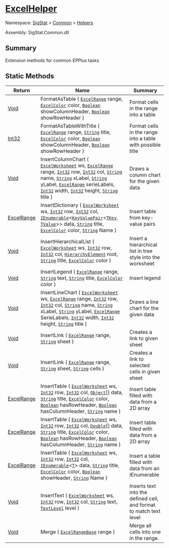 # [ExcelHelper](./ExcelHelper.md)

Namespace: [SigStat]() > [Common](./../README.md) > [Helpers](./README.md)

Assembly: SigStat.Common.dll

## Summary
Extension methods for common EPPlus tasks

## Static Methods

| Return | Name | Summary | 
| --- | --- | --- | 
| [Void](https://docs.microsoft.com/en-us/dotnet/api/system.void) | FormatAsTable ( [`ExcelRange`](./ExcelHelper.md) range, [`ExcelColor`](./Excel/ExcelColor.md) color, [`Boolean`](https://docs.microsoft.com/en-us/dotnet/api/System.Boolean) showColumnHeader, [`Boolean`](https://docs.microsoft.com/en-us/dotnet/api/System.Boolean) showRowHeader ) | Format cells in the range into a table | 
| [Int32](https://docs.microsoft.com/en-us/dotnet/api/System.Int32) | FormatAsTableWithTitle ( [`ExcelRange`](./ExcelHelper.md) range, [`String`](https://docs.microsoft.com/en-us/dotnet/api/System.String) title, [`ExcelColor`](./Excel/ExcelColor.md) color, [`Boolean`](https://docs.microsoft.com/en-us/dotnet/api/System.Boolean) showColumnHeader, [`Boolean`](https://docs.microsoft.com/en-us/dotnet/api/System.Boolean) showRowHeader ) | Format cells in the range into a table with possible title | 
| [Void](https://docs.microsoft.com/en-us/dotnet/api/system.void) | InsertColumnChart ( [`ExcelWorksheet`](./ExcelHelper.md) ws, [`ExcelRange`](./ExcelHelper.md) range, [`Int32`](https://docs.microsoft.com/en-us/dotnet/api/System.Int32) row, [`Int32`](https://docs.microsoft.com/en-us/dotnet/api/System.Int32) col, [`String`](https://docs.microsoft.com/en-us/dotnet/api/System.String) name, [`String`](https://docs.microsoft.com/en-us/dotnet/api/System.String) xLabel, [`String`](https://docs.microsoft.com/en-us/dotnet/api/System.String) yLabel, [`ExcelRange`](./ExcelHelper.md) serieLabels, [`Int32`](https://docs.microsoft.com/en-us/dotnet/api/System.Int32) width, [`Int32`](https://docs.microsoft.com/en-us/dotnet/api/System.Int32) height, [`String`](https://docs.microsoft.com/en-us/dotnet/api/System.String) title ) | Draws a column chart for the given data | 
| [ExcelRange](./ExcelHelper.md) | InsertDictionary ( [`ExcelWorksheet`](./ExcelHelper.md) ws, [`Int32`](https://docs.microsoft.com/en-us/dotnet/api/System.Int32) row, [`Int32`](https://docs.microsoft.com/en-us/dotnet/api/System.Int32) col, [`IEnumerable`](./ExcelHelper.md)\<[`KeyValuePair`](./ExcelHelper.md)\<[`TKey`](./ExcelHelper.md), [`TValue`](./ExcelHelper.md)>> data, [`String`](https://docs.microsoft.com/en-us/dotnet/api/System.String) title, [`ExcelColor`](./Excel/ExcelColor.md) color, [`String`](https://docs.microsoft.com/en-us/dotnet/api/System.String) Name ) | Insert table from key-value pairs | 
| [Void](https://docs.microsoft.com/en-us/dotnet/api/system.void) | InsertHierarchicalList ( [`ExcelWorksheet`](./ExcelHelper.md) ws, [`Int32`](https://docs.microsoft.com/en-us/dotnet/api/System.Int32) row, [`Int32`](https://docs.microsoft.com/en-us/dotnet/api/System.Int32) col, [`HierarchyElement`](./HierarchyElement.md) root, [`String`](https://docs.microsoft.com/en-us/dotnet/api/System.String) title, [`ExcelColor`](./Excel/ExcelColor.md) color ) | Insert a hierarchical list in tree style into the worksheet | 
| [Void](https://docs.microsoft.com/en-us/dotnet/api/system.void) | InsertLegend ( [`ExcelRange`](./ExcelHelper.md) range, [`String`](https://docs.microsoft.com/en-us/dotnet/api/System.String) text, [`String`](https://docs.microsoft.com/en-us/dotnet/api/System.String) title, [`ExcelColor`](./Excel/ExcelColor.md) color ) | Insert legend | 
| [Void](https://docs.microsoft.com/en-us/dotnet/api/system.void) | InsertLineChart ( [`ExcelWorksheet`](./ExcelHelper.md) ws, [`ExcelRange`](./ExcelHelper.md) range, [`Int32`](https://docs.microsoft.com/en-us/dotnet/api/System.Int32) row, [`Int32`](https://docs.microsoft.com/en-us/dotnet/api/System.Int32) col, [`String`](https://docs.microsoft.com/en-us/dotnet/api/System.String) name, [`String`](https://docs.microsoft.com/en-us/dotnet/api/System.String) xLabel, [`String`](https://docs.microsoft.com/en-us/dotnet/api/System.String) yLabel, [`ExcelRange`](./ExcelHelper.md) SerieLabels, [`Int32`](https://docs.microsoft.com/en-us/dotnet/api/System.Int32) width, [`Int32`](https://docs.microsoft.com/en-us/dotnet/api/System.Int32) height, [`String`](https://docs.microsoft.com/en-us/dotnet/api/System.String) title ) | Draws a line chart for the given data | 
| [Void](https://docs.microsoft.com/en-us/dotnet/api/system.void) | InsertLink ( [`ExcelRange`](./ExcelHelper.md) range, [`String`](https://docs.microsoft.com/en-us/dotnet/api/System.String) sheet ) | Creates a link to given sheet | 
| [Void](https://docs.microsoft.com/en-us/dotnet/api/system.void) | InsertLink ( [`ExcelRange`](./ExcelHelper.md) range, [`String`](https://docs.microsoft.com/en-us/dotnet/api/System.String) sheet, [`String`](https://docs.microsoft.com/en-us/dotnet/api/System.String) cells ) | Creates a link to selected cells in given sheet | 
| [ExcelRange](./ExcelHelper.md) | InsertTable ( [`ExcelWorksheet`](./ExcelHelper.md) ws, [`Int32`](https://docs.microsoft.com/en-us/dotnet/api/System.Int32) row, [`Int32`](https://docs.microsoft.com/en-us/dotnet/api/System.Int32) col, [`Object`](https://docs.microsoft.com/en-us/dotnet/api/System.Object)[] data, [`String`](https://docs.microsoft.com/en-us/dotnet/api/System.String) title, [`ExcelColor`](./Excel/ExcelColor.md) color, [`Boolean`](https://docs.microsoft.com/en-us/dotnet/api/System.Boolean) hasRowHeader, [`Boolean`](https://docs.microsoft.com/en-us/dotnet/api/System.Boolean) hasColumnHeader, [`String`](https://docs.microsoft.com/en-us/dotnet/api/System.String) name ) | Insert table filled with data from a 2D array | 
| [ExcelRange](./ExcelHelper.md) | InsertTable ( [`ExcelWorksheet`](./ExcelHelper.md) ws, [`Int32`](https://docs.microsoft.com/en-us/dotnet/api/System.Int32) row, [`Int32`](https://docs.microsoft.com/en-us/dotnet/api/System.Int32) col, [`Double`](https://docs.microsoft.com/en-us/dotnet/api/System.Double)[] data, [`String`](https://docs.microsoft.com/en-us/dotnet/api/System.String) title, [`ExcelColor`](./Excel/ExcelColor.md) color, [`Boolean`](https://docs.microsoft.com/en-us/dotnet/api/System.Boolean) hasRowHeader, [`Boolean`](https://docs.microsoft.com/en-us/dotnet/api/System.Boolean) hasColumnHeader, [`String`](https://docs.microsoft.com/en-us/dotnet/api/System.String) name ) | Insert table filled with data from a 2D array | 
| [ExcelRange](./ExcelHelper.md) | InsertTable ( [`ExcelWorksheet`](./ExcelHelper.md) ws, [`Int32`](https://docs.microsoft.com/en-us/dotnet/api/System.Int32) row, [`Int32`](https://docs.microsoft.com/en-us/dotnet/api/System.Int32) col, [`IEnumerable`](./ExcelHelper.md)\<[`T`](./ExcelHelper.md)> data, [`String`](https://docs.microsoft.com/en-us/dotnet/api/System.String) title, [`ExcelColor`](./Excel/ExcelColor.md) color, [`Boolean`](https://docs.microsoft.com/en-us/dotnet/api/System.Boolean) showHeader, [`String`](https://docs.microsoft.com/en-us/dotnet/api/System.String) Name ) | Insert a table filled with data from an IEnumerable | 
| [Void](https://docs.microsoft.com/en-us/dotnet/api/system.void) | InsertText ( [`ExcelWorksheet`](./ExcelHelper.md) ws, [`Int32`](https://docs.microsoft.com/en-us/dotnet/api/System.Int32) row, [`Int32`](https://docs.microsoft.com/en-us/dotnet/api/System.Int32) col, [`String`](https://docs.microsoft.com/en-us/dotnet/api/System.String) text, [`TextLevel`](./Excel/TextLevel.md) level ) | Inserts text into the defined cell, and format to match text level | 
| [Void](https://docs.microsoft.com/en-us/dotnet/api/system.void) | Merge ( [`ExcelRangeBase`](./ExcelHelper.md) range ) | Merge all cells into one in the range. | 


